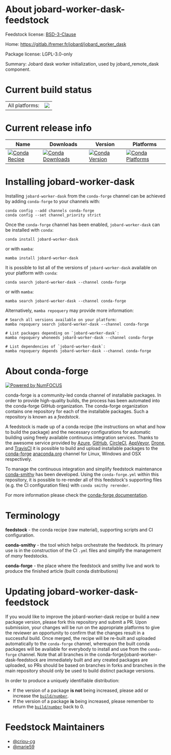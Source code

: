 About jobard-worker-dask-feedstock
==================================

Feedstock license: [BSD-3-Clause](https://github.com/conda-forge/jobard-worker-dask-feedstock/blob/main/LICENSE.txt)

Home: https://gitlab.ifremer.fr/jobard/jobard_worker_dask

Package license: LGPL-3.0-only

Summary: Jobard dask worker initialization, used by jobard_remote_dask component.

Current build status
====================


<table><tr><td>All platforms:</td>
    <td>
      <a href="https://dev.azure.com/conda-forge/feedstock-builds/_build/latest?definitionId=18478&branchName=main">
        <img src="https://dev.azure.com/conda-forge/feedstock-builds/_apis/build/status/jobard-worker-dask-feedstock?branchName=main">
      </a>
    </td>
  </tr>
</table>

Current release info
====================

| Name | Downloads | Version | Platforms |
| --- | --- | --- | --- |
| [![Conda Recipe](https://img.shields.io/badge/recipe-jobard--worker--dask-green.svg)](https://anaconda.org/conda-forge/jobard-worker-dask) | [![Conda Downloads](https://img.shields.io/conda/dn/conda-forge/jobard-worker-dask.svg)](https://anaconda.org/conda-forge/jobard-worker-dask) | [![Conda Version](https://img.shields.io/conda/vn/conda-forge/jobard-worker-dask.svg)](https://anaconda.org/conda-forge/jobard-worker-dask) | [![Conda Platforms](https://img.shields.io/conda/pn/conda-forge/jobard-worker-dask.svg)](https://anaconda.org/conda-forge/jobard-worker-dask) |

Installing jobard-worker-dask
=============================

Installing `jobard-worker-dask` from the `conda-forge` channel can be achieved by adding `conda-forge` to your channels with:

```
conda config --add channels conda-forge
conda config --set channel_priority strict
```

Once the `conda-forge` channel has been enabled, `jobard-worker-dask` can be installed with `conda`:

```
conda install jobard-worker-dask
```

or with `mamba`:

```
mamba install jobard-worker-dask
```

It is possible to list all of the versions of `jobard-worker-dask` available on your platform with `conda`:

```
conda search jobard-worker-dask --channel conda-forge
```

or with `mamba`:

```
mamba search jobard-worker-dask --channel conda-forge
```

Alternatively, `mamba repoquery` may provide more information:

```
# Search all versions available on your platform:
mamba repoquery search jobard-worker-dask --channel conda-forge

# List packages depending on `jobard-worker-dask`:
mamba repoquery whoneeds jobard-worker-dask --channel conda-forge

# List dependencies of `jobard-worker-dask`:
mamba repoquery depends jobard-worker-dask --channel conda-forge
```


About conda-forge
=================

[![Powered by
NumFOCUS](https://img.shields.io/badge/powered%20by-NumFOCUS-orange.svg?style=flat&colorA=E1523D&colorB=007D8A)](https://numfocus.org)

conda-forge is a community-led conda channel of installable packages.
In order to provide high-quality builds, the process has been automated into the
conda-forge GitHub organization. The conda-forge organization contains one repository
for each of the installable packages. Such a repository is known as a *feedstock*.

A feedstock is made up of a conda recipe (the instructions on what and how to build
the package) and the necessary configurations for automatic building using freely
available continuous integration services. Thanks to the awesome service provided by
[Azure](https://azure.microsoft.com/en-us/services/devops/), [GitHub](https://github.com/),
[CircleCI](https://circleci.com/), [AppVeyor](https://www.appveyor.com/),
[Drone](https://cloud.drone.io/welcome), and [TravisCI](https://travis-ci.com/)
it is possible to build and upload installable packages to the
[conda-forge](https://anaconda.org/conda-forge) [anaconda.org](https://anaconda.org/)
channel for Linux, Windows and OSX respectively.

To manage the continuous integration and simplify feedstock maintenance
[conda-smithy](https://github.com/conda-forge/conda-smithy) has been developed.
Using the ``conda-forge.yml`` within this repository, it is possible to re-render all of
this feedstock's supporting files (e.g. the CI configuration files) with ``conda smithy rerender``.

For more information please check the [conda-forge documentation](https://conda-forge.org/docs/).

Terminology
===========

**feedstock** - the conda recipe (raw material), supporting scripts and CI configuration.

**conda-smithy** - the tool which helps orchestrate the feedstock.
                   Its primary use is in the construction of the CI ``.yml`` files
                   and simplify the management of *many* feedstocks.

**conda-forge** - the place where the feedstock and smithy live and work to
                  produce the finished article (built conda distributions)


Updating jobard-worker-dask-feedstock
=====================================

If you would like to improve the jobard-worker-dask recipe or build a new
package version, please fork this repository and submit a PR. Upon submission,
your changes will be run on the appropriate platforms to give the reviewer an
opportunity to confirm that the changes result in a successful build. Once
merged, the recipe will be re-built and uploaded automatically to the
`conda-forge` channel, whereupon the built conda packages will be available for
everybody to install and use from the `conda-forge` channel.
Note that all branches in the conda-forge/jobard-worker-dask-feedstock are
immediately built and any created packages are uploaded, so PRs should be based
on branches in forks and branches in the main repository should only be used to
build distinct package versions.

In order to produce a uniquely identifiable distribution:
 * If the version of a package **is not** being increased, please add or increase
   the [``build/number``](https://docs.conda.io/projects/conda-build/en/latest/resources/define-metadata.html#build-number-and-string).
 * If the version of a package **is** being increased, please remember to return
   the [``build/number``](https://docs.conda.io/projects/conda-build/en/latest/resources/define-metadata.html#build-number-and-string)
   back to 0.

Feedstock Maintainers
=====================

* [@criou-cg](https://github.com/criou-cg/)
* [@marie59](https://github.com/marie59/)

